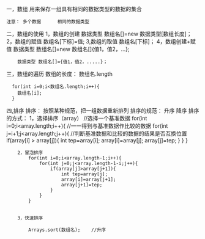 ﻿
一，数组
	用来保存一组具有相同的数据类型的数据的集合

	注意： 多个数据      相同的数据类型

二，数组的使用
	1，数组的创建
		数据类型 数组名[]=new 数据类型[数组长度]；
	2，数组的赋值
		数组名[下标]=值;
	3,数组的取值
		数组名[下标]；
	4，数组创建+赋值
		数据类型 数组名[]=new 数组名[]{值1，值2，...};

		数据类型 数组名[]={值1，值2，.....}；

三，数组的遍历
	  数组的长度：   数组名.length

	  for(int i=0;i<数组名.length;i++){
		数组名[i];
	  }

四,排序
	排序： 按照某种规范，把一组数据重新排列
	排序的规范： 升序   降序
	排序的方式：
		1，选择排序（array）
			//选择一个基准数据
			for(int i=0;i<array.length;i++){
				//一一得到与基准数据作比较的数据
				for(int j=i+1;j<array.length;j++){
					//判断基准数据和比较的数据的结果是否互换位置
					if(array[i] > array[j]){
						int tep=array[i];
						array[i]=array[j];
						array[j]=tep;
					}
				}
			}

		2，冒泡排序
			for(int i=0;i<array.length-1;i++){
				for(int j=0;j<array.length-1-i;j++){
					if(array[j]>array[j+1]){
						int tep=array[j];
						array[i]=array[j+1];
						array[j+1]=tep;
					}
				}
			}


		3，快速排序

			Arrays.sort(数组名);    //升序
